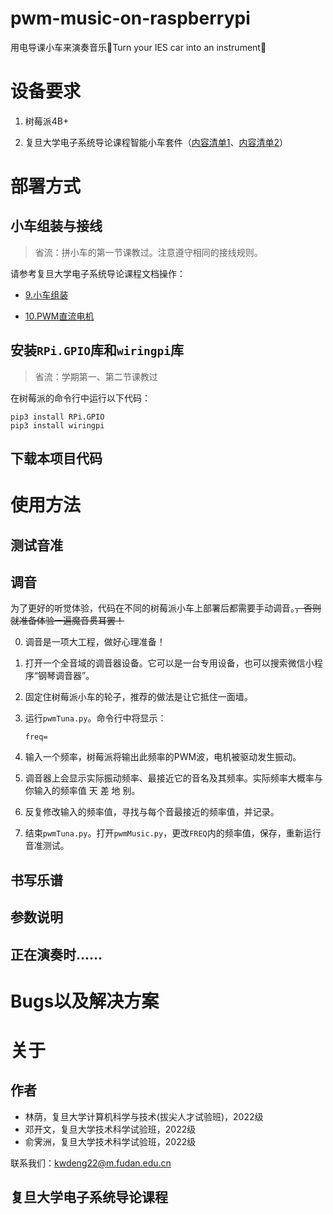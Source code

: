 # pwm-music-on-raspberrypi

用电导课小车来演奏音乐🎵Turn your IES car into an instrument🎵

# 设备要求

1. 树莓派4B+

2. 复旦大学电子系统导论课程智能小车套件（[内容清单1](https://docs.qq.com/doc/DY3RHa0laV09oQmRY)、[内容清单2](https://docs.qq.com/doc/DY3F2QnNZeGR4TkFh)）

# 部署方式

## 小车组装与接线

> 省流：拼小车的第一节课教过。注意遵守相同的接线规则。

请参考复旦大学电子系统导论课程文档操作：

- [9.小车组装](https://docs.qq.com/pdf/DRUtjUUJkdFdCUGNN?)

- [10.PWM直流电机](https://docs.qq.com/pdf/DRUtQZ25zcXBvWUpr?)

## 安装`RPi.GPIO`库和`wiringpi`库

> 省流：学期第一、第二节课教过

在树莓派的命令行中运行以下代码：

```
pip3 install RPi.GPIO
pip3 install wiringpi
```

## 下载本项目代码

# 使用方法

## 测试音准

## 调音

为了更好的听觉体验，代码在不同的树莓派小车上部署后都需要手动调音。~~，否则就准备体验一遍魔音贯耳罢！~~

0. 调音是一项大工程，做好心理准备！

1. 打开一个全音域的调音器设备。它可以是一台专用设备，也可以搜索微信小程序“钢琴调音器”。

2. 固定住树莓派小车的轮子，推荐的做法是让它抵住一面墙。

3. 运行`pwmTuna.py`。命令行中将显示：
   ```
   freq=
   ```
   
4. 输入一个频率，树莓派将输出此频率的PWM波，电机被驱动发生振动。

5. 调音器上会显示实际振动频率、最接近它的音名及其频率。实际频率大概率与你输入的频率值 天 差 地 别。

6. 反复修改输入的频率值，寻找与每个音最接近的频率值，并记录。

7. 结束`pwmTuna.py`。打开`pwmMusic.py`，更改`FREQ`内的频率值，保存，重新运行音准测试。

## 书写乐谱

## 参数说明

## 正在演奏时……

# Bugs以及解决方案

# 关于

## 作者

- 林荫，复旦大学计算机科学与技术(拔尖人才试验班)，2022级
- 邓开文，复旦大学技术科学试验班，2022级
- 俞霁洲，复旦大学技术科学试验班，2022级

联系我们：kwdeng22@m.fudan.edu.cn

## 复旦大学电子系统导论课程
